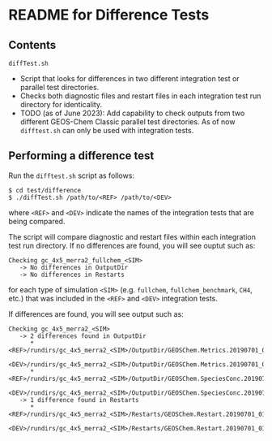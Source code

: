 # README for Difference Tests

## Contents

`diffTest.sh`
- Script that looks for differences in two different integration test or parallel test directories.  
- Checks both diagnostic files and restart files in each integration test run directory for identicality.
- TODO (as of June 2023): Add capability to check outputs from two different GEOS-Chem Classic parallel test directories.  As of now `difftest.sh` can only be used with integration tests.

## Performing a difference test

Run the `difftest.sh` script as follows:

```console
$ cd test/difference
$ ./diffTest.sh /path/to/<REF> /path/to/<DEV>
```
where `<REF>` and `<DEV>` indicate the names of the integration tests that are being compared.

The script will compare diagnostic and restart files within each integration test run directory.  If no differences are found, you will see ouptut such as:

```console
Checking gc_4x5_merra2_fullchem_<SIM>
   -> No differences in OutputDir
   -> No differences in Restarts
```
for each type of simulation `<SIM>` (e.g. `fullchem`, `fullchem_benchmark`, `CH4`, etc.) that was included in the `<REF>` and `<DEV>` integration tests.

If differences are found, you will see output such as:

```console
Checking gc_4x5_merra2_<SIM>
   -> 2 differences found in OutputDir
      * <REF>/rundirs/gc_4x5_merra2_<SIM>/OutputDir/GEOSChem.Metrics.20190701_0000z.nc4 
        <DEV>/rundirs/gc_4x5_merra2_<SIM>/OutputDir/GEOSChem.Metrics.20190701_0000z.nc4 
      * <REF>/rundirs/gc_4x5_merra2_<SIM>/OutputDir/GEOSChem.SpeciesConc.20190701_0000z.nc4 
        <DEV>/rundirs/gc_4x5_merra2_<SIM>/OutputDir/GEOSChem.SpeciesConc.20190701_0000z.nc4 
   -> 1 difference found in Restarts
      * <REF>/rundirs/gc_4x5_merra2_<SIM>/Restarts/GEOSChem.Restart.20190701_0100z.nc4 
        <DEV>/rundirs/gc_4x5_merra2_<SIM>/Restarts/GEOSChem.Restart.20190701_0100z.nc4
```
